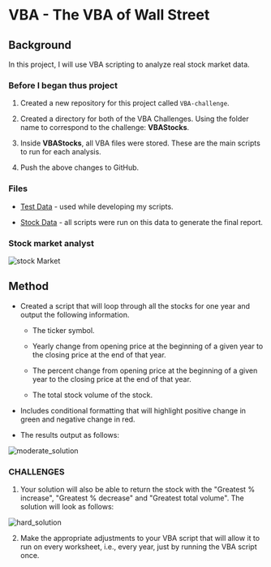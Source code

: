 # VBA - The VBA of Wall Street

## Background

In this project, I will use VBA scripting to analyze real stock market data.

### Before I began thus project

1. Created a new repository for this project called `VBA-challenge`.

2. Created a directory for both of the VBA Challenges. Using the folder name to correspond to the challenge: **VBAStocks**.

4. Inside **VBAStocks**, all VBA files were stored. These are the main scripts to run for each analysis.

5. Push the above changes to GitHub.

### Files

* [Test Data](Resources/alphabetical_testing.xlsx) - used  while developing my scripts.

* [Stock Data](Resources/Multiple_year_stock_data.xlsx) - all scripts were run on this data to generate the final report.

### Stock market analyst

![stock Market](Images/stockmarket.jpg)

## Method

* Created a script that will loop through all the stocks for one year and output the following information.

  * The ticker symbol.

  * Yearly change from opening price at the beginning of a given year to the closing price at the end of that year.

  * The percent change from opening price at the beginning of a given year to the closing price at the end of that year.

  * The total stock volume of the stock.

* Includes conditional formatting that will highlight positive change in green and negative change in red.

* The results output as follows:

![moderate_solution](Images/moderate_solution.png)

### CHALLENGES

1. Your solution will also be able to return the stock with the "Greatest % increase", "Greatest % decrease" and "Greatest total volume". The solution will look as follows:

![hard_solution](Images/hard_solution.png)

2. Make the appropriate adjustments to your VBA script that will allow it to run on every worksheet, i.e., every year, just by running the VBA script once.
